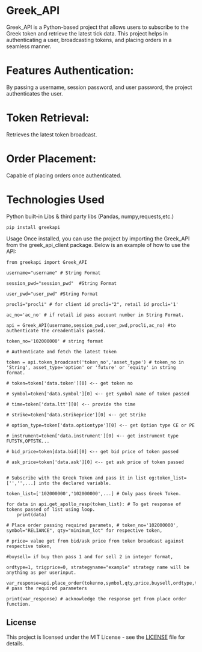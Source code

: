 # Greek_API
Greek_API is a Python-based project that allows users to subscribe to the Greek token and retrieve the latest tick data. This project helps in authenticating a user, broadcasting tokens, and placing orders in a seamless manner.

# Features Authentication: 
By passing a username, session password, and user password, the project authenticates the user.
# Token Retrieval: 
Retrieves the latest token broadcast.
# Order Placement: 
Capable of placing orders once authenticated.

# Technologies Used
Python built-in Libs & third party libs (Pandas, numpy,requests,etc.)
```
pip install greekapi
```

Usage
Once installed, you can use the project by importing the Greek_API from the greek_api_client package. Below is an example of how to use the API:

```
from greekapi import Greek_API

username="username" # String Format

session_pwd="session_pwd"  #String Format

user_pwd="user_pwd" #String Format

procli="procli" # for client id procli="2", retail id procli='1'

ac_no='ac_no' # if retail id pass account number in String Format. 

api = Greek_API(username,session_pwd,user_pwd,procli,ac_no) #to authenticate the creadentials passed.

token_no='102000000' # string format

# Authenticate and fetch the latest token

token = api.token_broadcast('token_no','asset_type') # token_no in 'String', asset_type='option' or 'future' or 'equity' in string format.

# token=token['data.token'][0] <-- get token no

# symbol=token['data.symbol'][0] <-- get symbol name of token passed

# time=token['data.ltt'][0] <-- provide the time

# strike=token['data.strikeprice'][0] <-- get Strike 

# option_type=token['data.optiontype'][0] <-- get Option type CE or PE

# instrument=token['data.instrument'][0] <-- get instrument type FUTSTK,OPTSTK...

# bid_price=token[data.bid][0] <-- get bid price of token passed 

# ask_price=token['data.ask'][0] <-- get ask price of token passed


# Subscribe with the Greek Token and pass it in list eg:token_list=['','',...] into the declared variable. 

token_list=['102000000','102000000',...] # Only pass Greek Token.

for data in api.get_apollo_resp(token_list): # To get response of tokens passed of list using loop.
    print(data)
    
# Place order passing required paramets, # token_no='102000000', symbol="RELIANCE", qty="minimum_lot" for respective token,

# price= value get from bid/ask price from token broadcast against respective token,

#buysell= if buy then pass 1 and for sell 2 in integer format,

ordtype=1, trigprice=0, strategyname="example" strategy name will be anything as per userinput.

var_response=api.place_order(tokenno,symbol,qty,price,buysell,ordtype,trigprice,strategyname) # pass the required parameters
 
print(var_response) # acknowledge the response get from place order function.
```

## License

This project is licensed under the MIT License - see the [LICENSE](LICENSE) file for details.




